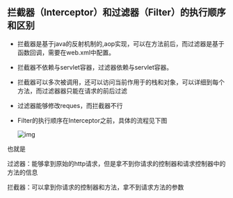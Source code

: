 ## 拦截器（Interceptor）和过滤器（Filter）的执行顺序和区别

- 拦截器是基于java的反射机制的,aop实现，可以在方法前后，而过滤器是基于函数回调，需要在web.xml中配置。

- 拦截器不依赖与servlet容器，过滤器依赖与servlet容器。

- 拦截器可以多次被调用，还可以访问当前作用于的栈和对象，可以详细到每个方法，而过滤器器只能在请求的前后过滤

- 过滤器能够修改reques，而拦截器不行

- Filter的执行顺序在Interceptor之前，具体的流程见下图

  ![img](https://img-blog.csdn.net/20180511120357731?watermark/2/text/aHR0cHM6Ly9ibG9nLmNzZG4ubmV0L3Rlc3Rjc19kbg==/font/5a6L5L2T/fontsize/400/fill/I0JBQkFCMA==/dissolve/70)

也就是

过滤器：能够拿到原始的http请求，但是拿不到你请求的控制器和请求控制器中的方法的信息

拦截器：可以拿到你请求的控制器和方法，拿不到请求方法的参数